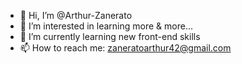 - 👋 Hi, I’m @Arthur-Zanerato
- 👀 I’m interested in learning more & more...
- 🌱 I’m currently learning new front-end skills
- 📫 How to reach me: zaneratoarthur42@gmail.com

<!---
Arthur-Zanerato/Arthur-Zanerato is a ✨ special ✨ repository because its `README.md` (this file) appears on your GitHub profile.
You can click the Preview link to take a look at your changes.
--->
